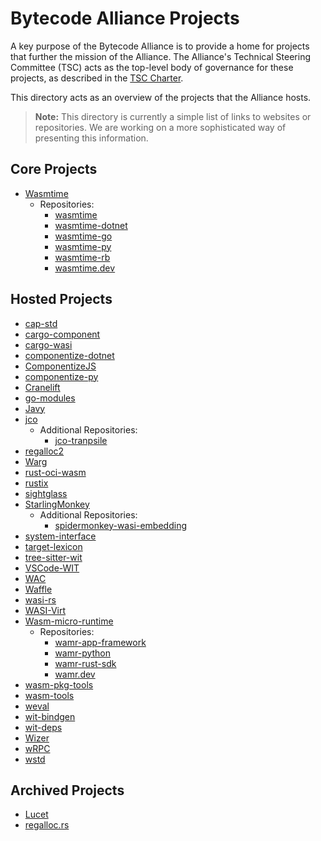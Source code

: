 # Bytecode Alliance Projects

A key purpose of the Bytecode Alliance is to provide a home for projects that further the mission of the Alliance. The Alliance's Technical Steering Committee (TSC) acts as the top-level body of governance for these projects, as described in the [TSC Charter](../TSC/charter.md#project-governance).

This directory acts as an overview of the projects that the Alliance hosts.

> **Note:** This directory is currently a simple list of links to websites or repositories. We are working on a more sophisticated way of presenting this information.

## Core Projects

 * [Wasmtime](https://wasmtime.dev/)
   * Repositories:
     * [wasmtime](https://github.com/bytecodealliance/wasmtime)
     * [wasmtime-dotnet](https://github.com/bytecodealliance/wasmtime-dotnet)
     * [wasmtime-go](https://github.com/bytecodealliance/wasmtime-go)
     * [wasmtime-py](https://github.com/bytecodealliance/wasmtime-py)
     * [wasmtime-rb](https://github.com/bytecodealliance/wasmtime-rb)
     * [wasmtime.dev](https://github.com/bytecodealliance/wasmtime.dev)

## Hosted Projects

 * [cap-std](https://github.com/bytecodealliance/cap-std)
 * [cargo-component](https://github.com/bytecodealliance/cargo-component)
 * [cargo-wasi](https://github.com/bytecodealliance/cargo-wasi)
 * [componentize-dotnet](https://github.com/bytecodealliance/componentize-dotnet/)
 * [ComponentizeJS](https://github.com/bytecodealliance/ComponentizeJS)
 * [componentize-py](https://github.com/bytecodealliance/componentize-py)
 * [Cranelift](https://cranelift.dev/)
 * [go-modules](https://github.com/bytecodealliance/go-modules)
 * [Javy](https://github.com/bytecodealliance/javy)
 * [jco](https://github.com/bytecodealliance/jco)
   * Additional Repositories:
     * [jco-tranpsile](https://github.com/bytecodealliance/jco/tree/main/packages/jco-transpile)
 * [regalloc2](https://github.com/bytecodealliance/regalloc2)
 * [Warg](https://github.com/bytecodealliance/registry)
 * [rust-oci-wasm](https://github.com/bytecodealliance/rust-oci-wasm)
 * [rustix](https://github.com/bytecodealliance/rustix)
 * [sightglass](https://github.com/bytecodealliance/sightglass)
 * [StarlingMonkey](https://github.com/bytecodealliance/StarlingMonkey)
   * Additional Repositories:
     * [spidermonkey-wasi-embedding](https://github.com/bytecodealliance/spidermonkey-wasi-embedding)
 * [system-interface](https://github.com/bytecodealliance/system-interface)
 * [target-lexicon](https://github.com/bytecodealliance/target-lexicon)
 * [tree-sitter-wit](https://github.com/bytecodealliance/tree-sitter-wit)
 * [VSCode-WIT](https://github.com/bytecodealliance/vscode-wit)
 * [WAC](https://github.com/bytecodealliance/wac)
 * [Waffle](https://github.com/bytecodealliance/waffle)
 * [wasi-rs](https://github.com/bytecodealliance/wasi-rs)
 * [WASI-Virt](https://github.com/bytecodealliance/WASI-Virt)
 * [Wasm-micro-runtime](https://bytecodealliance.github.io/wamr.dev/)
   * Repositories:
     * [wamr-app-framework](https://github.com/bytecodealliance/wamr-app-framework)
     * [wamr-python](https://github.com/bytecodealliance/wamr-python)
     * [wamr-rust-sdk](https://github.com/bytecodealliance/wamr-rust-sdk)
     * [wamr.dev](https://github.com/bytecodealliance/wamr.dev)
 * [wasm-pkg-tools](https://github.com/bytecodealliance/wasm-pkg-tools)
 * [wasm-tools](https://github.com/bytecodealliance/wasm-tools)
 * [weval](https://github.com/bytecodealliance/weval)
 * [wit-bindgen](https://github.com/bytecodealliance/wit-bindgen)
 * [wit-deps](https://github.com/bytecodealliance/wit-deps)
 * [Wizer](https://github.com/bytecodealliance/wizer)
 * [wRPC](https://github.com/bytecodealliance/wrpc)
 * [wstd](https://github.com/bytecodealliance/wstd)

## Archived Projects

 * [Lucet](https://github.com/bytecodealliance/lucet)
 * [regalloc.rs](https://github.com/bytecodealliance/regalloc.rs)
